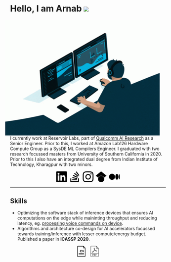 # Hello, I am Arnab <img src="https://media.giphy.com/media/hvRJCLFzcasrR4ia7z/giphy.gif" width="25px">

<img hspace="20" align="right" src="coding.gif" width='500'/>

I currently work at Reservoir Labs, part of [Qualcomm AI Research](https://www.qualcomm.com/research/artificial-intelligence/ai-research) as a Senior Engineer. Prior to this, I worked at Amazon Lab126 Hardware Compute Group as a SysDE ML Compilers Engineer. I graduated with two research focussed masters from University of Southern California in 2020. Prior to this I also have an integrated dual degree from Indian Institute of Technology, Kharagpur with two minors.  

<p align="center">
<a href="https://www.linkedin.com/in/arnabsanyal17/" target="_blank" title="arnabsanyal17"><img hspace='2' src="linkedin.svg" width='35'/></a> <a href="https://stackoverflow.com/users/7517511/arnab-sanyal" target="_blank" title="user:7517511"><img hspace='2' src="stackoverflow.svg" width='35'/></a> <a href="https://www.instagram.com/arnabsanyal_/" target="_blank" title="arnabsanyal_"><img hspace='2' src="instagram.svg" width='35'/></a> <a href="https://scholar.google.com/citations?user=vUC7-ygAAAAJ" target="_blank" title="user:vUC7-ygAAAAJ"><img hspace='2' src="googlescholar.svg" width='35'/></a> <a href="https://medium.com/@arnabsanyal_15738" target="_blank" title="@arnabsanyal_15738"><img hspace='2' src="medium.svg" width='35'/></a>
</p>

---

## Skills

- Optimizing the software stack of inference devices that ensures AI computations on the edge while maininting throughput and reducing latency, eg. [processing voice commands on device](https://techcrunch.com/2021/09/28/new-amazon-echo-devices-will-have-local-voice-processing-giving-users-more-privacy/ "New Amazon Echo devices have local voice processing").
- Algorithms and architecture co-design for AI accelerators focussed towards training/inference with lesser compute/energy budget. Published a paper in **ICASSP 2020**.

<p align="center">
<a href="https://drive.google.com/open?id=1RMrdG27K67UBXrz6XmN4FziB4Aj9k5WD" target="_blank" title="Resume"><img hspace='2' src="cv_sq.jpg" width='35'/></i></a> <a href="https://arxiv.org/pdf/1910.09876.pdf" target="_blank" title="Neural Network Training with Approximate Logarithmic Computations"><img hspace='2' src="pdf-file.svg" width='35'/></a>
</p>


<!--
**arnabsanyal/arnabsanyal** is a ✨ _special_ ✨ repository because its `README.md` (this file) appears on your GitHub profile.

Here are some ideas to get you started:

- 🔭 I’m currently working on ...
- 🌱 I’m currently learning ...
- 👯 I’m looking to collaborate on ...
- 🤔 I’m looking for help with ...
- 💬 Ask me about ...
- 📫 How to reach me: ...
- 😄 Pronouns: ...
- ⚡ Fun fact: ...
-->
